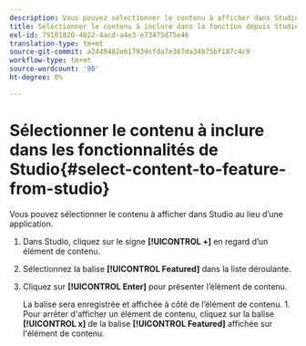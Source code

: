 ```yaml
---
description: Vous pouvez sélectionner le contenu à afficher dans Studio au lieu d’une application.
title: Sélectionner le contenu à inclure dans la fonction depuis Studio
exl-id: 79181820-4022-4acd-a4e3-e73475d75e46
translation-type: tm+mt
source-git-commit: a2449482e617939cfda7e367da34875bf187c4c9
workflow-type: tm+mt
source-wordcount: '90'
ht-degree: 0%

---
```


# Sélectionner le contenu à inclure dans les fonctionnalités de Studio{#select-content-to-feature-from-studio}

Vous pouvez sélectionner le contenu à afficher dans Studio au lieu d’une application.

1. Dans Studio, cliquez sur le signe **[!UICONTROL +]** en regard d’un élément de contenu.
1. Sélectionnez la balise **[!UICONTROL Featured]** dans la liste déroulante.
1. Cliquez sur **[!UICONTROL Enter]** pour présenter l’élément de contenu.

   La balise sera enregistrée et affichée à côté de l’élément de contenu. 1. Pour arrêter d&#39;afficher un élément de contenu, cliquez sur la balise **[!UICONTROL x]** de la balise **[!UICONTROL Featured]** affichée sur l&#39;élément de contenu.
